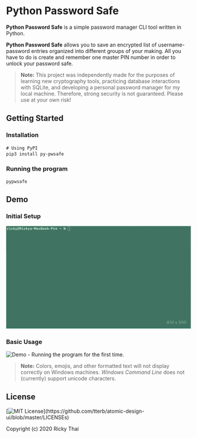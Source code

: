 # Python Password Safe

**Python Password Safe** is a simple password manager CLI tool written in Python.

**Python Password Safe** allows you to save an encrypted list of username-password entries organized into different groups of your making. All you have to do is create and remember one master PIN number in order to unlock your password safe.

> **Note:** This project was independently made for the purposes of learning new
> cryptography tools, practicing database interactions with SQLite, and developing a
> personal password manager for my local machine. Therefore, strong security is not
> guaranteed. Please use at your own risk!

## Getting Started

### Installation

```
# Using PyPI
pip3 install py-pwsafe
```

### Running the program

```
pypwsafe
```

## Demo

### Initial Setup

![Demo - Running the program for the first time.](static/demo-1.gif)

### Basic Usage

![Demo - Running the program for the first time.](static/demo-2.gif)

> **Note:** Colors, emojis, and other formatted text will not display correctly on
> Windows machines. _Windows Command Line_ does not (currently) support unicode
> characters.

## License

[![MIT License](https://img.shields.io/apm/l/atomic-design-ui.svg?)](https://github.com/tterb/atomic-design-ui/blob/master/LICENSEs)

Copyright (c) 2020 Ricky Thai
